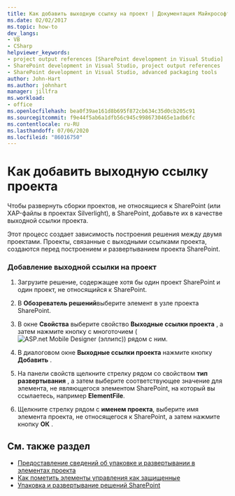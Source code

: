 ```yaml
---
title: Как добавить выходную ссылку на проект | Документация Майкрософт
ms.date: 02/02/2017
ms.topic: how-to
dev_langs:
- VB
- CSharp
helpviewer_keywords:
- project output references [SharePoint development in Visual Studio]
- SharePoint development in Visual Studio, project output references
- SharePoint development in Visual Studio, advanced packaging tools
author: John-Hart
ms.author: johnhart
manager: jillfra
ms.workload:
- office
ms.openlocfilehash: bea0f39ae161d8b695f872cb634c35d0cb205c91
ms.sourcegitcommit: f9e44f5ab6a1dfb56c945c9986730465e1adb6fc
ms.contentlocale: ru-RU
ms.lasthandoff: 07/06/2020
ms.locfileid: "86016750"
---
```

# <a name="how-to-add-a-project-output-reference"></a>Как добавить выходную ссылку проекта
  Чтобы развернуть сборки проектов, не относящиеся к SharePoint (или XAP-файлы в проектах Silverlight), в SharePoint, добавьте их в качестве выходной ссылки проекта.

 Этот процесс создает зависимость построения решения между двумя проектами. Проекты, связанные с выходными ссылками проекта, создаются перед построением и развертыванием проекта SharePoint.

### <a name="to-add-a-project-output-reference"></a>Добавление выходной ссылки на проект

1. Загрузите решение, содержащее хотя бы один проект SharePoint и один проект, не относящийся к SharePoint.

2. В **Обозреватель решений**выберите элемент в узле проекта SharePoint.

3. В окне **Свойства** выберите свойство **Выходные ссылки проекта** , а затем нажмите кнопку с многоточием (![ASP.net Mobile Designer (эллипс](../sharepoint/media/mwellipsis.gif "Эллипс конструктора ASP.NET для мобильных устройств"))) рядом с ним.

4. В диалоговом окне **Выходные ссылки проекта** нажмите кнопку **Добавить** .

5. На панели свойств щелкните стрелку рядом со свойством **тип развертывания** , а затем выберите соответствующее значение для элемента, не являющегося элементом SharePoint, на который вы ссылаетесь, например **ElementFile**.

6. Щелкните стрелку рядом с **именем проекта**, выберите имя элемента проекта, не относящегося к SharePoint, а затем нажмите кнопку **ОК** .

## <a name="see-also"></a>См. также раздел
- [Предоставление сведений об упаковке и развертывании в элементах проекта](../sharepoint/providing-packaging-and-deployment-information-in-project-items.md)
- [Как пометить элементы управления как защищенные](../sharepoint/how-to-mark-controls-as-safe-controls.md)
- [Упаковка и развертывание решений SharePoint](../sharepoint/packaging-and-deploying-sharepoint-solutions.md)

